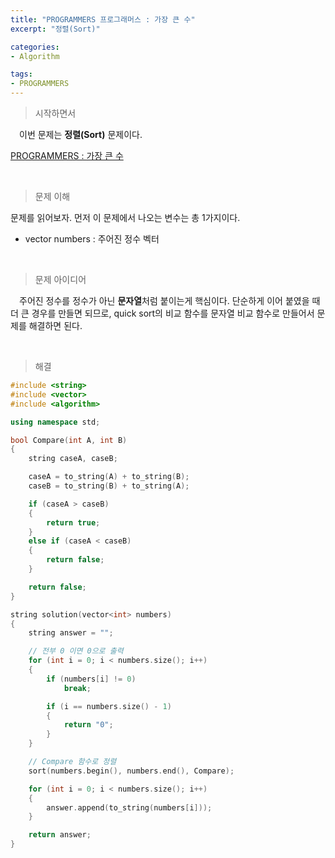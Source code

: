 ```yaml
---
title: "PROGRAMMERS 프로그래머스 : 가장 큰 수"
excerpt: "정렬(Sort)"

categories:
- Algorithm

tags:
- PROGRAMMERS
---
```


> 시작하면서

　이번 문제는 **정렬(Sort)** 문제이다.

[PROGRAMMERS : 가장 큰 수](https://programmers.co.kr/learn/courses/30/lessons/42746)    

​    

> 문제 이해

   문제를 읽어보자. 먼저 이 문제에서 나오는 변수는 총 1가지이다.

- vector<int> numbers : 주어진 정수 벡터

​    

> 문제 아이디어

　주어진 정수를 정수가 아닌 **문자열**처럼 붙이는게 핵심이다. 단순하게 이어 붙였을 때 더 큰 경우를 만들면 되므로, quick sort의 비교 함수를 문자열 비교 함수로 만들어서 문제를 해결하면 된다.

​    

>해결

```c++
#include <string>
#include <vector>
#include <algorithm>

using namespace std;

bool Compare(int A, int B)
{
    string caseA, caseB;

    caseA = to_string(A) + to_string(B);
    caseB = to_string(B) + to_string(A);

    if (caseA > caseB)
    {
        return true;
    }
    else if (caseA < caseB)
    {
        return false;
    }

    return false;
}

string solution(vector<int> numbers)
{
    string answer = "";

    // 전부 0 이면 0으로 출력
    for (int i = 0; i < numbers.size(); i++)
    {
        if (numbers[i] != 0)
            break;

        if (i == numbers.size() - 1)
        {
            return "0";
        }
    }

    // Compare 함수로 정렬
	sort(numbers.begin(), numbers.end(), Compare);

	for (int i = 0; i < numbers.size(); i++)
	{
		answer.append(to_string(numbers[i]));
	}

    return answer;
}
```
